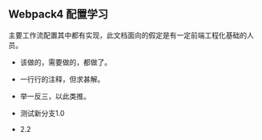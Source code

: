 ## Webpack4 配置学习

主要工作流配置其中都有实现，此文档面向的假定是有一定前端工程化基础的人员。

- 该做的，需要做的，都做了。
- 一行行的注释，但求甚解。
- 举一反三，以此类推。

- 测试新分支1.0
- 2.2
